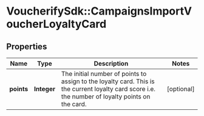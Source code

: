 # VoucherifySdk::CampaignsImportVoucherLoyaltyCard

## Properties

| Name | Type | Description | Notes |
| ---- | ---- | ----------- | ----- |
| **points** | **Integer** | The initial number of points to assign to the loyalty card. This is the current loyalty card score i.e. the number of loyalty points on the card. | [optional] |

